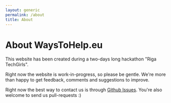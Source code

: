 ```yaml
---
layout: generic
permalink: /about
title: About
---
```


# About WaysToHelp.eu

This website has been created during a two-days long hackathon "Riga TechGirls".

Right now the website is work-in-progress, so please be gentle. We're more than happy to get feedback, comments and suggestions to improve.

Right now the best way to contact us is through [Github Issues](https://github.com/WaysToHelp/waystohelp.github.io/issues). You're also welcome to send us pull-requests :)